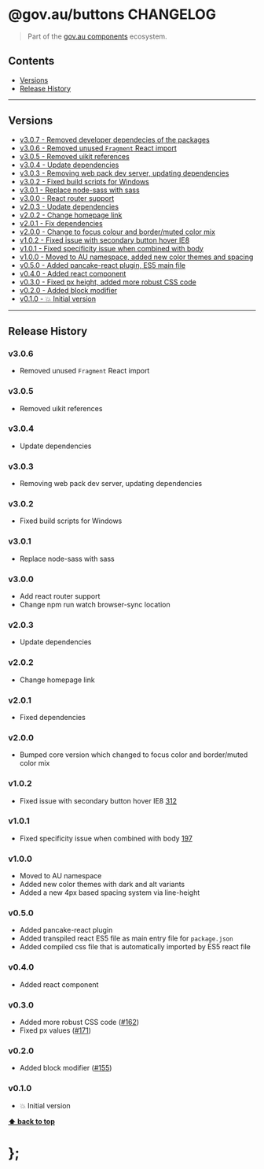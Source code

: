 @gov.au/buttons CHANGELOG
======================

> Part of the [gov.au components](https://github.com/govau/design-system-components/) ecosystem.


## Contents

* [Versions](#install)
* [Release History](#release-history)


----------------------------------------------------------------------------------------------------------------------------------------------------------------


## Versions

* [v3.0.7 - Removed developer dependecies of the packages](#v307)
* [v3.0.6 - Removed unused `Fragment` React import](#v306)
* [v3.0.5 - Removed uikit references](#v305)
* [v3.0.4 - Update dependencies](#v304)
* [v3.0.3 - Removing web pack dev server, updating dependencies](#v303)
* [v3.0.2 - Fixed build scripts for Windows](#v302)
* [v3.0.1 - Replace node-sass with sass](#v301)
* [v3.0.0 - React router support](#v300)
* [v2.0.3 - Update dependencies](#v203)
* [v2.0.2 - Change homepage link](#v202)
* [v2.0.1 - Fix dependencies](#v201)
* [v2.0.0 - Change to focus colour and border/muted color mix](#v200)
* [v1.0.2 - Fixed issue with secondary button hover IE8](#v102)
* [v1.0.1 - Fixed specificity issue when combined with body](#v101)
* [v1.0.0 - Moved to AU namespace, added new color themes and spacing](#v100)
* [v0.5.0 - Added pancake-react plugin, ES5 main file](#v050)
* [v0.4.0 - Added react component](#v040)
* [v0.3.0 - Fixed px height, added more robust CSS code](#v030)
* [v0.2.0 - Added block modifier](#v020)
* [v0.1.0 - 💥 Initial version](#v010)


----------------------------------------------------------------------------------------------------------------------------------------------------------------


## Release History

### v3.0.6

- Removed unused `Fragment` React import


### v3.0.5

- Removed uikit references


### v3.0.4

- Update dependencies


### v3.0.3

- Removing web pack dev server, updating dependencies


### v3.0.2 

- Fixed build scripts for Windows


### v3.0.1

- Replace node-sass with sass


### v3.0.0

- Add react router support
- Change npm run watch browser-sync location


### v2.0.3

- Update dependencies


### v2.0.2

- Change homepage link


### v2.0.1

- Fixed dependencies


### v2.0.0

- Bumped core version which changed to focus color and border/muted color mix


### v1.0.2

- Fixed issue with secondary button hover IE8 [312](https://github.com/govau/design-system-components/issues/312)


### v1.0.1

- Fixed specificity issue when combined with body [197](https://github.com/govau/design-system-components/issues/197)


### v1.0.0

- Moved to AU namespace
- Added new color themes with dark and alt variants
- Added a new 4px based spacing system via line-height


### v0.5.0

- Added pancake-react plugin
- Added transpiled react ES5 file as main entry file for `package.json`
- Added compiled css file that is automatically imported by ES5 react file


### v0.4.0

- Added react component


### v0.3.0

- Added more robust CSS code ([#162](https://github.com/govau/design-system-components/issues/162))
- Fixed px values ([#171](https://github.com/govau/design-system-components/issues/171))


### v0.2.0

- Added block modifier ([#155](https://github.com/govau/design-system-components/issues/155))


### v0.1.0

- 💥 Initial version


**[⬆ back to top](#contents)**


# };
